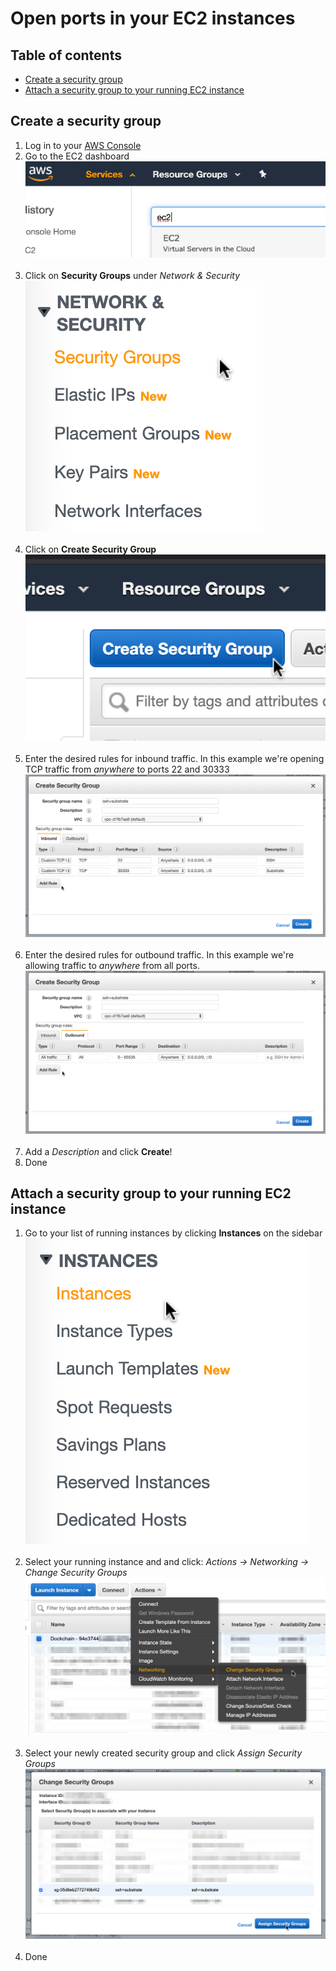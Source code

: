 # Open ports in your EC2 instances

## Table of contents
- [Create a security group](#create-a-security-group) 
- [Attach a security group to your running EC2 instance](#attach-a-security-group-to-your-running-ec2-instance) 


## Create a security group
1. Log in to your [AWS Console](https://console.aws.amazon.com/)
1. Go to the EC2 dashboard <br> ![](assets/00.png) <br><br>
1. Click on **Security Groups** under *Network & Security* <br> ![](assets/01.png) <br><br>
1. Click on **Create Security Group** <br> ![](assets/02.png) <br><br>
1. Enter the desired rules for inbound traffic. In this example we're opening TCP traffic from *anywhere* to ports 22 and 30333 <br> ![](assets/03.png) <br><br>
1. Enter the desired rules for outbound traffic. In this example we're allowing traffic to *anywhere* from all ports. <br> ![](assets/04.png) <br><br> 
1. Add a *Description* and click **Create**!
1. Done

## Attach a security group to your running EC2 instance
1. Go to your list of running instances by clicking **Instances** on the sidebar <br> ![](assets/05.png) <br><br>
1. Select your running instance and and click: *Actions -> Networking -> Change Security Groups* <br> ![](assets/06.png) <br><br>
1. Select your newly created security group and click *Assign Security Groups* <br> ![](assets/07.png) <br><br>
1. Done
